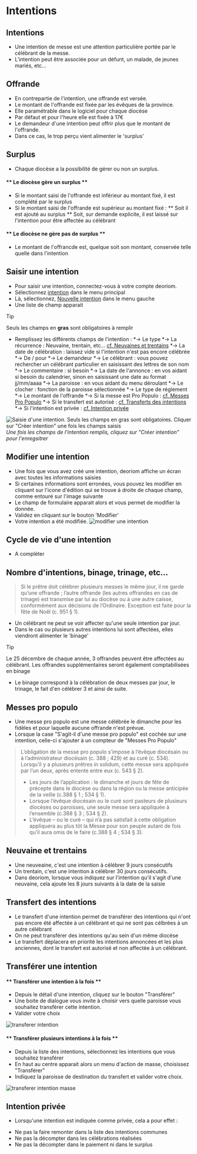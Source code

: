# Intentions

## Intentions
* Une intention de messe est une attention particulière portée par le célébrant de la messe.
* L'intention peut être associée pour un défunt, un malade, de jeunes mariés, etc...

## Offrande
* En contrepartie de l'intention, une offrande est versée.
* Le montant de l'offrande est fixée par les évêques de la province. 
* Elle paramétrable dans le logiciel pour chaque diocèse
* Par défaut et pour l'heure elle est fixée à 17€
* Le demandeur d'une intention peut offrir plus que le montant de l'offrande.
* Dans ce cas, le trop perçu vient alimenter le 'surplus'

## Surplus
* Chaque diocèse a la possibilité de gérer ou non un surplus.

<!-- tabs:start -->

#### ** Le diocèse gère un surplus **
* Si le montant saisi de l'offrande est inférieur au montant fixé, il est complété par le surplus
* Si le montant saisi de l'offrande est supérieur au montant fixé :
** Soit il est ajouté au surplus
** Soit, sur demande explicite, il est laissé sur l'intention pour être affectée au célébrant

#### ** Le diocèse ne gère pas de surplus  **
* Le montant de l'offrancde est, quelque soit son montant, conservée telle quelle dans l'intention

<!-- tabs:end -->

## Saisir une intention
* Pour saisir une intention, connectez-vous à votre compte deoriom.
* Sélectionnez [intention](https://www.deoriom.fr/intention/index.php) dans le menu principal
* Là, sélectionnez, [Nouvelle intention](https://www.deoriom.fr/intention/card.php?action=create) dans le menu gauche
* Une liste de champ apparait

> [!TIP]
> Seuls les champs en **gras** sont obligatoires à remplir

* Remplissez les différents champs de l'intention :
*→ Le type
*→ La récurrence : Neuvaine, trentain, etc... [cf. Neuvaines et trentains](intentions?id=neuvaine-et-trentains)
*→ La date de célébration : laissez vide si l'intention n'est pas encore célébrée
*→ De / pour
*→ Le demandeur
*→ Le célébrant : vous pouvez rechercher un célébrant particulier en saisissant des lettres de son nom
*→ Le commentaire : si besoin
*→ La date de l'annonce : en vos aidant si besoin du calendrier, sinon en saisissant une date au format jj/mm/aaaa
*→ La paroisse : en vous aidant du menu déroulant
*→ Le clocher : fonction de la paroisse sélectionnée
*→ Le type de réglement
*→ Le montant de l'offrande
*→ Si la messe est Pro Populo : [cf. Messes Pro Populo](intentions?id=messes-pro-populo)
*→ Si le transfert est autorisé : [cf. Transferts des intentions](intentions?id=transfert-des-intentions)
*→ Si l'intention est privée : [cf. Intention privée](intentions?id=intention-privee)

![Saisie d'une intention. Seuls les champs en gras sont obligatoires. Cliquer sur "Créer intention" une fois les champs saisis](_media/saisie_intention.jpg)
*Une fois les champs de l'intention remplis, cliquez sur "Créer intention" pour l'enregsitrer*

## Modifier une intention
* Une fois que vous avez créé une intention, deoriom affiche un écran avec toutes les informations saisies
* Si certaines informations sont erronées, vous pouvez les modifier en cliquant sur l'icone d'édition qui se trouve à droite de chaque champ, comme entouré sur l'image suivante
* Le champ de formulaire apparait alors et vous permet de modifier la donnée.
* Validez en cliquant sur le bouton 'Modifier'
* Votre intention a été modifiée.
![modifier une intention](_media/modifier_intention.jpg)

## Cycle de vie d'une intention
* A compléter

## Nombre d'intentions, binage, trinage, etc...
> Si le prêtre doit célébrer plusieurs messes le même jour, il ne garde qu’une offrande ; l’autre offrande (les
> autres offrandes en cas de trinage) est transmise par lui au diocèse ou à une autre caisse, conformément
> aux décisions de l’Ordinaire. Exception est faite pour la fête de Noël (c. 951 § 1).
* Un célébrant ne peut se voir affecter qu'une seule intention par jour.
* Dans le cas ou plusieurs autres intentions lui sont affectées, elles viendront alimenter le 'binage'

> [!TIP]
> Le 25 décembre de chaque année, 3 offrandes peuvent être affectées au célébrant. Les offrandes supplémentaires seront également comptabilisées en binage

* Le binage correspond à la célébration de deux messes par jour, le trinage, le fait d'en célébrer 3 et ainsi de suite.

## Messes pro populo
* Une messe pro populo est une messe célébrée le dimanche pour les fidèles et pour laquelle aucune offrande n'est prévue.
* Lorsque la case "S'agit-il d'une messe pro populo" est cochée sur une intention, celle-ci s'ajouter à un compteur de "Messes Pro Populo"
> L’obligation de la messe pro populo s’impose à l’évêque diocésain ou à l’administrateur diocésain (c. 388 ; 429) et au curé (c. 534). Lorsqu’il y a plusieurs prêtres in solidum, cette messe sera appliquée par l’un deux,
après entente entre eux (c. 543 § 2).
> - Les jours de l’application : le dimanche et jours de fête de précepte dans le diocèse ou dans la région ou la messe anticipée de la veille (c.388 § 1 ; 534 § 1).
> - Lorsque l’évêque diocésain ou le curé sont pasteurs de plusieurs diocèses ou paroisses, une seule
messe sera appliquée à l’ensemble (c.388 § 3 ; 534 § 2). 
> - L’évêque – ou le curé – qui n’a pas satisfait à cette obligation appliquera au plus tôt la Messe pour son peuple autant de fois qu’il aura omis de le faire (c.388 § 4 ; 534 § 3).

## Neuvaine et trentains
* Une neuveaine, c'est une intention à célébrer 9 jours consécutifs
* Un trentain, c'est une intention à célébrer 30 jours consécutifs.
* Dans deoriom, lorsque vous indiquez sur l'intention qu'il s'agit d'une neuvaine, cela ajoute les 8 jours suivants à la date de la saisie

## Transfert des intentions
* Le transfert d'une intention permet de transférer des intentions qui n'ont pas encore été affectée à un célébrant et qui ne sont pas célbrées à un autre célébrant
* On ne peut transférer des intentions qu'au sein d'un même diocèse
* Le transfert déplacera en priorité les intentions annoncées et les plus anciennes, dont le transfert est autorisé et non affectée à un célébrant.

## Transférer une intention
<!-- tabs:start -->

#### ** Transférer une intention à la fois **
* Depuis le détail d'une intention, cliquez sur le bouton "Transférer"
* Une boite de dialogue vous invite à choisir vers quelle paroisse vous souhaitez transférer cette intention.
* Valider votre choix

![transferer intention](_media/transferer_intention_masse.jpg)

#### ** Transférer plusieurs intentions à la fois **
* Depuis la liste des intentions, sélectionnez les intentions que vous souhaitez transférer
* En haut au centre apparait alors un menu d'action de masse, choisissez "Transférer"
* Indiquez la paroisse de destination du transfert et valider votre choix.

![transferer intention masse](_media/transferer_intention_masse.jpg)

<!-- tabs:end -->

## Intention privée
* Lorsqu'une intention est indiquée comme privée, cela a pour effet :
- Ne pas la faire remonter dans la liste des intentions communes
- Ne pas la décompter dans les célébrations réalisées
- Ne pas la décompter dans le paiement ni dans le surplus
